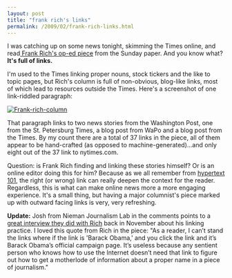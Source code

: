 ```yaml
---
layout: post
title: "frank rich's links"
permalink: /2009/02/frank-rich-links.html
---
```


<p>I was catching up on some news tonight, skimming the Times online, and read<a href="http://www.nytimes.com/2009/02/15/opinion/15rich.html"> Frank Rich's op-ed piece</a> from the Sunday paper.  And you know what?  <strong>It's full of links.</strong></p>

<p>I'm used to the Times linking proper nouns, stock tickers and the like to topic pages, but Rich's column is full of non-obvious, blog-like links, most of which lead to resources outside the Times.  Here's a screenshot of one link-riddled paragraph:</p>

<p><a style="display: inline;" href="http://sippey.typepad.com/.a/6a00d8341c4f5f53ef01116864dfee970c-pi"><img class="at-xid-6a00d8341c4f5f53ef01116864dfee970c" alt="Frank-rich-column" src="https://sippey.typepad.com/.a/6a00d8341c4f5f53ef01116864dfee970c-500wi"  /></a></p>

<p>That paragraph links to two news stories from the Washington Post, one from the St. Petersburg Times, a blog post from WaPo and a blog post from the Times.  By my count there are a total of 37 links in the piece, all of them appear to be hand-crafted (as opposed to machine-generated)...and only eight out of the 37 link to nytimes.com.</p>

<p>Question:  is Frank Rich finding and linking these stories himself?  Or is an online editor doing this for him?  Because as we all remember from <a href="http://suck.com/">hypertext</a> <a href="http://www.amazon.com/Interface-Culture-Steven-Johnson/dp/0465036805">101</a>, the right (or wrong) link can really deepen the context for the reader. Regardless, this is what can make online news more a more engaging experience.  It's a small thing, but having a major columnist's piece marked up with outward facing links is very, very refreshing.</p>

<p><strong>Update:</strong> Josh from Nieman Journalism Lab in the comments points to a <a href="http://www.niemanlab.org/2008/12/frank-rich-why-i-link/">great interview they did with Rich</a> back in November about his linking practice.  I loved this quote from Rich in the piece:  "As a reader, I can’t stand the links where if the link is 'Barack Obama,' and you click the link and it’s Barack Obama’s official campaign page. It’s useless because any sentient person who knows how to use the Internet doesn’t need that link to figure out how to get a motherlode of information about a proper name in a piece of journalism."</p>



